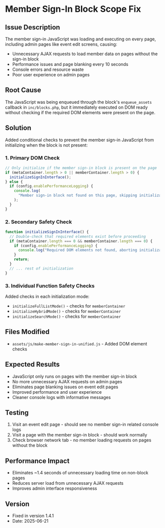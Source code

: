 # Member Sign-In Block Scope Fix

## Issue Description

The member sign-in JavaScript was loading and executing on every page, including admin pages like event edit screens, causing:

- Unnecessary AJAX requests to load member data on pages without the sign-in block
- Performance issues and page blanking every 10 seconds
- Console errors and resource waste
- Poor user experience on admin pages

## Root Cause

The JavaScript was being enqueued through the block's `enqueue_assets` callback in `inc/blocks.php`, but it immediately executed on DOM ready without checking if the required DOM elements were present on the page.

## Solution

Added conditional checks to prevent the member sign-in JavaScript from initializing when the block is not present:

### 1. Primary DOM Check

```javascript
// Only initialize if the member sign-in block is present on the page
if (metaContainer.length > 0 || memberContainer.length > 0) {
  initializeSignInInterface();
} else {
  if (config.enablePerformanceLogging) {
    console.log(
      "Member sign-in block not found on this page, skipping initialization"
    );
  }
}
```

### 2. Secondary Safety Check

```javascript
function initializeSignInInterface() {
  // Double-check that required elements exist before proceeding
  if (metaContainer.length === 0 && memberContainer.length === 0) {
    if (config.enablePerformanceLogging) {
      console.log("Required DOM elements not found, aborting initialization");
    }
    return;
  }
  // ... rest of initialization
}
```

### 3. Individual Function Safety Checks

Added checks in each initialization mode:

- `initializeFullListMode()` - checks for `memberContainer`
- `initializeHybridMode()` - checks for `memberContainer`
- `initializeSearchMode()` - checks for `memberContainer`

## Files Modified

- `assets/js/make-member-sign-in-unified.js` - Added DOM element checks

## Expected Results

- JavaScript only runs on pages with the member sign-in block
- No more unnecessary AJAX requests on admin pages
- Eliminates page blanking issues on event edit pages
- Improved performance and user experience
- Cleaner console logs with informative messages

## Testing

1. Visit an event edit page - should see no member sign-in related console logs
2. Visit a page with the member sign-in block - should work normally
3. Check browser network tab - no member loading requests on pages without the block

## Performance Impact

- Eliminates ~1.4 seconds of unnecessary loading time on non-block pages
- Reduces server load from unnecessary AJAX requests
- Improves admin interface responsiveness

## Version

- Fixed in version 1.4.1
- Date: 2025-06-21
